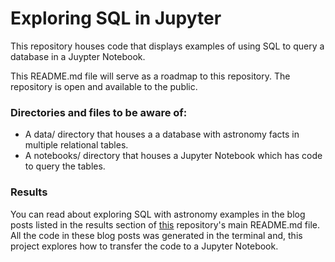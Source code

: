 # Exploring SQL in Jupyter

This repository houses code that displays examples of using SQL to query a database in a Juypter Notebook. 

This README.md file will serve as a roadmap to this repository. The repository is open and available to the public.

### Directories and files to be aware of:
* A data/ directory that houses a a database with astronomy facts in multiple relational tables.
* A notebooks/ directory that houses a Jupyter Notebook which has code to query the tables.

### Results
You can read about exploring SQL with astronomy examples in the blog posts listed in the results section of [this](https://github.com/karenkathryn/exploring_sql) repository's main README.md file. All the code in these blog posts was generated in the terminal and, this project explores how to transfer the code to a Jupyter Notebook.
